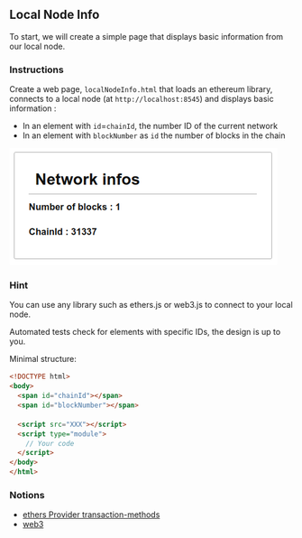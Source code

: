 ## Local Node Info

To start, we will create a simple page that displays basic information from our local node.

### Instructions

Create a web page, `localNodeInfo.html` that loads an ethereum library, connects to a local node (at `http://localhost:8545`) and displays basic information : 
- In an element with `id`=`chainId`, the number ID of the current network 
- In an element with `blockNumber` as `id` the number of blocks in the chain

![image](networkInfo.png)

### Hint

You can use any library such as ethers.js or web3.js to connect to your local node.

Automated tests check for elements with specific IDs, the design is up to you. 

Minimal structure: 

````HTML
<!DOCTYPE html>
<body>
  <span id="chainId"></span>
  <span id="blockNumber"></span>

  <script src="XXX"></script>
  <script type="module">
    // Your code
  </script>
</body>
</html>
````

### Notions

- [ethers Provider transaction-methods](https://docs.ethers.io/v5/api/providers/provider/#Provider--network-methods)
- [web3](https://web3js.readthedocs.io/en/v1.3.4/web3-eth.html)